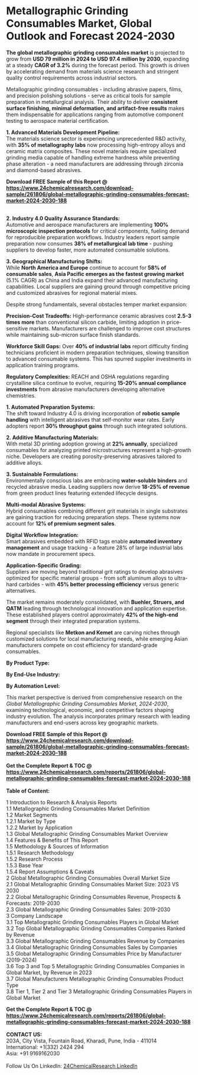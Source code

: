 <h1>Metallographic Grinding Consumables Market, Global Outlook and Forecast 2024-2030</h1><p><strong>The global metallographic grinding consumables market</strong> is projected to grow from <strong>USD 79 million in 2024 to USD 97.4 million by 2030</strong>, expanding at a steady <strong>CAGR of 3.2%</strong> during the forecast period. This growth is driven by accelerating demand from materials science research and stringent quality control requirements across industrial sectors.</p><p>Metallographic grinding consumables - including abrasive papers, films, and precision polishing solutions - serve as critical tools for sample preparation in metallurgical analysis. Their ability to deliver <strong>consistent surface finishing, minimal deformation, and artifact-free results</strong> makes them indispensable for applications ranging from automotive component testing to aerospace material certification.</p><p><strong>1. Advanced Materials Development Pipeline:</strong><br>
The materials science sector is experiencing unprecedented R&amp;D activity, with <strong>35% of metallography labs</strong> now processing high-entropy alloys and ceramic matrix composites. These novel materials require specialized grinding media capable of handling extreme hardness while preventing phase alteration - a need manufacturers are addressing through zirconia and diamond-based abrasives.</p><div><b>Download FREE Sample of this Report @ 
            <a href="https://www.24chemicalresearch.com/download-sample/261806/global-metallographic-grinding-consumables-forecast-market-2024-2030-188">
            https://www.24chemicalresearch.com/download-sample/261806/global-metallographic-grinding-consumables-forecast-market-2024-2030-188</a></b></div><br><p><strong>2. Industry 4.0 Quality Assurance Standards:</strong><br>
Automotive and aerospace manufacturers are implementing <strong>100% microscopic inspection protocols</strong> for critical components, fueling demand for reproducible preparation workflows. Industry leaders report sample preparation now consumes <strong>38% of metallurgical lab time</strong> - pushing suppliers to develop faster, more automated consumable solutions.</p><p><strong>3. Geographical Manufacturing Shifts:</strong><br>
While <strong>North America and Europe</strong> continue to account for <strong>58% of consumable sales</strong>, <strong>Asia Pacific emerges as the fastest growing market</strong> (5.1% CAGR) as China and India expand their advanced manufacturing capabilities. Local suppliers are gaining ground through competitive pricing and customized abrasives for regional material mixes.</p><p>Despite strong fundamentals, several obstacles temper market expansion:</p><p><strong>Precision-Cost Tradeoffs:</strong> High-performance ceramic abrasives cost <strong>2.5-3 times more</strong> than conventional silicon carbide, limiting adoption in price-sensitive markets. Manufacturers are challenged to improve cost structures while maintaining sub-micron surface finish standards.</p><p><strong>Workforce Skill Gaps:</strong> Over <strong>40% of industrial labs</strong> report difficulty finding technicians proficient in modern preparation techniques, slowing transition to advanced consumable systems. This has spurred supplier investments in application training programs.</p><p><strong>Regulatory Complexities:</strong> REACH and OSHA regulations regarding crystalline silica continue to evolve, requiring <strong>15-20% annual compliance investments</strong> from abrasive manufacturers developing alternative chemistries.</p><p><strong>1. Automated Preparation Systems:</strong><br>
The shift toward Industry 4.0 is driving incorporation of <strong>robotic sample handling</strong> with intelligent abrasives that self-monitor wear rates. Early adopters report <strong>30% throughput gains</strong> through such integrated solutions.</p><p><strong>2. Additive Manufacturing Materials:</strong><br>
With metal 3D printing adoption growing at <strong>22% annually</strong>, specialized consumables for analyzing printed microstructures represent a high-growth niche. Developers are creating porosity-preserving abrasives tailored to additive alloys.</p><p><strong>3. Sustainable Formulations:</strong><br>
Environmentally conscious labs are embracing <strong>water-soluble binders</strong> and recycled abrasive media. Leading suppliers now derive <strong>18-25% of revenue</strong> from green product lines featuring extended lifecycle designs.</p><p><strong>Multi-modal Abrasive Systems:</strong><br>
	Hybrid consumables combining different grit materials in single substrates are gaining traction for reducing preparation steps. These systems now account for <strong>12% of premium segment sales</strong>.</p><p><strong>Digital Workflow Integration:</strong><br>
	Smart abrasives embedded with RFID tags enable <strong>automated inventory management</strong> and usage tracking - a feature 28% of large industrial labs now mandate in procurement specs.</p><p><strong>Application-Specific Grading:</strong><br>
	Suppliers are moving beyond traditional grit ratings to develop abrasives optimized for specific material groups - from soft aluminum alloys to ultra-hard carbides - with <strong>45% better processing efficiency</strong> versus generic alternatives.</p><p>The market remains moderately consolidated, with <strong>Buehler, Struers, and QATM</strong> leading through technological innovation and application expertise. These established players control approximately <strong>42% of the high-end segment</strong> through their integrated preparation systems.</p><p>Regional specialists like <strong>Metkon and Kemet</strong> are carving niches through customized solutions for local manufacturing needs, while emerging Asian manufacturers compete on cost efficiency for standard-grade consumables.</p><p><strong>By Product Type:</strong></p><p><strong>By End-Use Industry:</strong></p><p><strong>By Automation Level:</strong></p><p>This market perspective is derived from comprehensive research on the <em>Global Metallographic Grinding Consumables Market, 2024-2030</em>, examining technological, economic, and competitive factors shaping industry evolution. The analysis incorporates primary research with leading manufacturers and end-users across key geographic markets.</p><div><b>Download FREE Sample of this Report @ 
            <a href="https://www.24chemicalresearch.com/download-sample/261806/global-metallographic-grinding-consumables-forecast-market-2024-2030-188">
            https://www.24chemicalresearch.com/download-sample/261806/global-metallographic-grinding-consumables-forecast-market-2024-2030-188</a></b></div><br><div><b>Get the Complete Report & TOC @ 
            <a href="https://www.24chemicalresearch.com/reports/261806/global-metallographic-grinding-consumables-forecast-market-2024-2030-188">
            https://www.24chemicalresearch.com/reports/261806/global-metallographic-grinding-consumables-forecast-market-2024-2030-188</a></b></div><br>
            <b>Table of Content:</b><p>1 Introduction to Research & Analysis Reports<br />
    1.1 Metallographic Grinding Consumables Market Definition<br />
    1.2 Market Segments<br />
        1.2.1 Market by Type<br />
        1.2.2 Market by Application<br />
    1.3 Global Metallographic Grinding Consumables Market Overview<br />
    1.4 Features & Benefits of This Report<br />
    1.5 Methodology & Sources of Information<br />
        1.5.1 Research Methodology<br />
        1.5.2 Research Process<br />
        1.5.3 Base Year<br />
        1.5.4 Report Assumptions & Caveats<br />
2 Global Metallographic Grinding Consumables Overall Market Size<br />
    2.1 Global Metallographic Grinding Consumables Market Size: 2023 VS 2030<br />
    2.2 Global Metallographic Grinding Consumables Revenue, Prospects & Forecasts: 2019-2030<br />
    2.3 Global Metallographic Grinding Consumables Sales: 2019-2030<br />
3 Company Landscape<br />
    3.1 Top Metallographic Grinding Consumables Players in Global Market<br />
    3.2 Top Global Metallographic Grinding Consumables Companies Ranked by Revenue<br />
    3.3 Global Metallographic Grinding Consumables Revenue by Companies<br />
    3.4 Global Metallographic Grinding Consumables Sales by Companies<br />
    3.5 Global Metallographic Grinding Consumables Price by Manufacturer (2019-2024)<br />
    3.6 Top 3 and Top 5 Metallographic Grinding Consumables Companies in Global Market, by Revenue in 2023<br />
    3.7 Global Manufacturers Metallographic Grinding Consumables Product Type<br />
    3.8 Tier 1, Tier 2 and Tier 3 Metallographic Grinding Consumables Players in Global Market<br />
    </p><div><b>Get the Complete Report & TOC @ 
            <a href="https://www.24chemicalresearch.com/reports/261806/global-metallographic-grinding-consumables-forecast-market-2024-2030-188">
            https://www.24chemicalresearch.com/reports/261806/global-metallographic-grinding-consumables-forecast-market-2024-2030-188</a></b></div><br><b>CONTACT US:</b><br>
            203A, City Vista, Fountain Road, Kharadi, Pune, India - 411014<br>
            International: +1(332) 2424 294<br>
            Asia: +91 9169162030 <br><br>
            Follow Us On LinkedIn: <a href="https://www.linkedin.com/company/24chemicalresearch/">24ChemicalResearch LinkedIn</a>